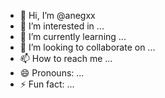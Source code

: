 - 👋 Hi, I’m @anegxx
- 👀 I’m interested in ...
- 🌱 I’m currently learning ...
- 💞️ I’m looking to collaborate on ...
- 📫 How to reach me ...
- 😄 Pronouns: ...
- ⚡ Fun fact: ...

<!---
anegxx/anegxx is a ✨ special ✨ repository because its `README.md` (this file) appears on your GitHub profile.
You can click the Preview link to take a look at your changes.
--->
